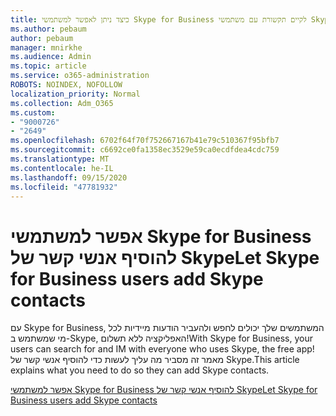 ```yaml
---
title: כיצד ניתן לאפשר למשתמשי Skype for Business לקיים תקשורת עם משתמשי Skype
ms.author: pebaum
author: pebaum
manager: mnirkhe
ms.audience: Admin
ms.topic: article
ms.service: o365-administration
ROBOTS: NOINDEX, NOFOLLOW
localization_priority: Normal
ms.collection: Adm_O365
ms.custom:
- "9000726"
- "2649"
ms.openlocfilehash: 6702f64f70f752667167b41e79c510367f95bfb7
ms.sourcegitcommit: c6692ce0fa1358ec3529e59ca0ecdfdea4cdc759
ms.translationtype: MT
ms.contentlocale: he-IL
ms.lasthandoff: 09/15/2020
ms.locfileid: "47781932"
---
```

# <a name="let-skype-for-business-users-add-skype-contacts"></a><span data-ttu-id="4a77d-102">אפשר למשתמשי Skype for Business להוסיף אנשי קשר של Skype</span><span class="sxs-lookup"><span data-stu-id="4a77d-102">Let Skype for Business users add Skype contacts</span></span>

<span data-ttu-id="4a77d-103">עם Skype for Business, המשתמשים שלך יכולים לחפש ולהעביר הודעות מיידיות לכל מי שמשתמש ב-Skype, האפליקציה ללא תשלום!</span><span class="sxs-lookup"><span data-stu-id="4a77d-103">With Skype for Business, your users can search for and IM with everyone who uses Skype, the free app!</span></span> <span data-ttu-id="4a77d-104">מאמר זה מסביר מה עליך לעשות כדי להוסיף אנשי קשר של Skype.</span><span class="sxs-lookup"><span data-stu-id="4a77d-104">This article explains what you need to do so they can add Skype contacts.</span></span>

[<span data-ttu-id="4a77d-105">אפשר למשתמשי Skype for Business להוסיף אנשי קשר של Skype</span><span class="sxs-lookup"><span data-stu-id="4a77d-105">Let Skype for Business users add Skype contacts</span></span>](https://docs.microsoft.com/skypeforbusiness/set-up-skype-for-business-online/let-skype-for-business-users-add-skype-contacts)
